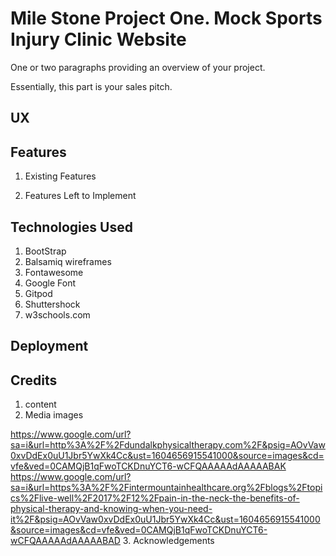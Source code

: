 # Mile Stone Project One. Mock Sports Injury Clinic Website
One or two paragraphs providing an overview of your project.

Essentially, this part is your sales pitch.

## UX

## Features


1. Existing Features

2. Features Left to Implement

## Technologies Used
1. BootStrap
2. Balsamiq wireframes
3. Fontawesome
4. Google Font
5. Gitpod
6. Shuttershock
7. w3schools.com


## Deployment

## Credits
1. content 
2. Media 
images

https://www.google.com/url?sa=i&url=http%3A%2F%2Fdundalkphysicaltherapy.com%2F&psig=AOvVaw0xvDdEx0uU1Jbr5YwXk4Cc&ust=1604656915541000&source=images&cd=vfe&ved=0CAMQjB1qFwoTCKDnuYCT6-wCFQAAAAAdAAAAABAK
https://www.google.com/url?sa=i&url=https%3A%2F%2Fintermountainhealthcare.org%2Fblogs%2Ftopics%2Flive-well%2F2017%2F12%2Fpain-in-the-neck-the-benefits-of-physical-therapy-and-knowing-when-you-need-it%2F&psig=AOvVaw0xvDdEx0uU1Jbr5YwXk4Cc&ust=1604656915541000&source=images&cd=vfe&ved=0CAMQjB1qFwoTCKDnuYCT6-wCFQAAAAAdAAAAABAD
3. Acknowledgements

